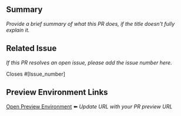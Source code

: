 <!--
  ## How to Title Your PR  
  The titles of all PRs appear together on the [What's New](https://design.va.gov/about/whats-new) page. This page is meant to be easily and quickly scanned so a clear, concise explanation is important.

  We recommend PR titles to include updated page or section, start with present tense action verbs (e.g., Fixes, Adds, Improves, Updates), and describe what was updated.

  For example:
  - Checkbox: Adds Storybook examples
  - Experimental Components & Patterns: Improves submission guidance
  - Links: Fixes typos
  - Multiple Responses: Updates usage guidance
-->

## Summary
_Provide a brief summary of what this PR does, if the title doesn't fully explain it._

## Related Issue
_If this PR resolves an open issue, please add the issue number here._

Closes #[Issue_number]

## Preview Environment Links
<!--

  A preview environment is automatically created and updated with every PR (including draft PRs). This allows you to review your changes in a browser just as they will appear after the PR is merged.

  Once you've committed a PR, automated checks will run and then a preview environment will be automatically generated.

  The URL of this preview environment follows this format:

  `https://dev-design.va.gov/[This_PR_number]`

  A minute or two after committing, you will see an entry in the GitHub timeline similar to this:
   
  > [Your Username] deployed to development [X time] ago - with Github Actions [View Deployment]
 
  Clicking the **View Deployment** button will open a browser window to preview your changes. Validate your updates are correct BEFORE submitting your PR for review.
   
  **NOTE:** The preview environment only works for PRs submitted to the official repository. It will not work for forked repositories.

-->

[Open Preview Environment](https://dev-design.va.gov/[This_PR_number])  ⬅️ _Update URL with your PR preview URL_

<!--
  Finally, please remove all these PR template comments before submitting. 🚀 
-->
